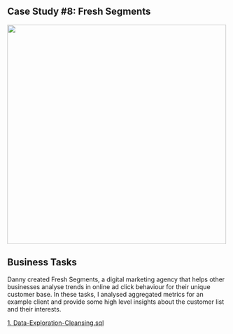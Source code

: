 ## Case Study #8: Fresh Segments
<img src="https://8weeksqlchallenge.com/images/case-study-designs/8.png" width="500" height="500">

## Business Tasks
Danny created Fresh Segments, a digital marketing agency that helps other businesses analyse trends in online ad click behaviour for their unique customer base.
In these tasks, I analysed aggregated metrics for an example client and provide some high level insights about the customer list and their interests.

[1. Data-Exploration-Cleansing.sql](https://github.com/toludoyin/8-week-sql-challenge/blob/main/Case-Study-%238-Fresh-Segments/Data-Exploration-Cleansing.sql)